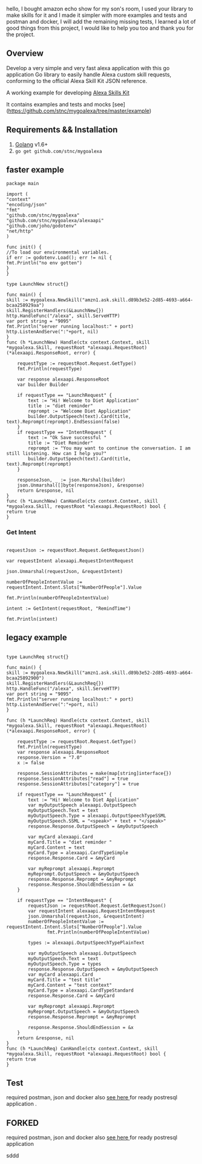 hello, I bought amazon echo show for my son's room, I used your
library to make skills for it and I made it simpler with more examples and tests and postman and docker, I will add the remaining missing tests,
I learned a lot of good things from this project, I would like to help you too and thank you for the project.

## Overview
Develop a very simple and very fast alexa application with this go application
Go library to easily handle Alexa custom skill requests, conforming to the official Alexa Skill Kit JSON reference.

A working example for developing [Alexa Skills Kit](http://developer.amazon.com/public/solutions/alexa/alexa-skills-kit)

It contains examples and tests and mocks  [see] (https://github.com/stnc/mygoalexa/tree/master/example)

## Requirements && Installation

1. [Golang](https://golang.org/) v1.6+
2. `go get github.com/stnc/mygoalexa`


## faster example 


```golang
package main

import (
"context"
"encoding/json"
"fmt"
"github.com/stnc/mygoalexa"
"github.com/stnc/mygoalexa/alexaapi"
"github.com/joho/godotenv"
"net/http"
)

func init() {
//To load our environmental variables.
if err := godotenv.Load(); err != nil {
fmt.Println("no env gotten")
}
}

type LaunchNew struct{}

func main() {
skill := mygoalexa.NewSkill("amzn1.ask.skill.d89b3e52-2d85-4693-a664-bcaa258929aa")
skill.RegisterHandlers(&LaunchNew{})
http.HandleFunc("/alexa", skill.ServeHTTP)
var port string = "9095"
fmt.Println("server running localhost:" + port)
http.ListenAndServe(":"+port, nil)
}
func (h *LaunchNew) Handle(ctx context.Context, skill *mygoalexa.Skill, requestRoot *alexaapi.RequestRoot) (*alexaapi.ResponseRoot, error) {

	requestType := requestRoot.Request.GetType()
	fmt.Println(requestType)

	var response alexaapi.ResponseRoot
	var builder Builder

	if requestType == "LaunchRequest" {
		text := "Hi! Welcome to Diet Application"
		title := "diet reminder"
		reprompt := "Welcome Diet Application"
		builder.OutputSpeech(text).Card(title, text).Reprompt(reprompt).EndSession(false)
	}
	if requestType == "IntentRequest" {
		text := "Ok Save successful "
		title := "Diet Reminder"
		reprompt := "You may want to continue the conversation. I am still listening. How can I help you?"
		builder.OutputSpeech(text).Card(title, text).Reprompt(reprompt)
	}

	responseJson, _ := json.Marshal(builder)
	json.Unmarshal([]byte(responseJson), &response)
	return &response, nil
}
func (h *LaunchNew) CanHandle(ctx context.Context, skill *mygoalexa.Skill, requestRoot *alexaapi.RequestRoot) bool {
return true
}
```


### Get Intent 

```golang

requestJson := requestRoot.Request.GetRequestJson()

var requestIntent alexaapi.RequestIntentRequest

json.Unmarshal(requestJson, &requestIntent)

numberOfPeopleIntentValue := requestIntent.Intent.Slots["NumberOfPeople"].Value

fmt.Println(numberOfPeopleIntentValue)

intent := GetIntent(requestRoot, "RemindTime")

fmt.Println(intent)

```


## legacy example

```golang

type LaunchReq struct{}

func main() {
skill := mygoalexa.NewSkill("amzn1.ask.skill.d89b3e52-2d85-4693-a664-bcaa25892900")
skill.RegisterHandlers(&LaunchReq{})
http.HandleFunc("/alexa", skill.ServeHTTP)
var port string = "9095"
fmt.Println("server running localhost:" + port)
http.ListenAndServe(":"+port, nil)
}

func (h *LaunchReq) Handle(ctx context.Context, skill *mygoalexa.Skill, requestRoot *alexaapi.RequestRoot) (*alexaapi.ResponseRoot, error) {

	requestType := requestRoot.Request.GetType()
	fmt.Println(requestType)
	var response alexaapi.ResponseRoot
	response.Version = "7.0"
	x := false

	response.SessionAttributes = make(map[string]interface{})
	response.SessionAttributes["read"] = true
	response.SessionAttributes["category"] = true

	if requestType == "LaunchRequest" {
		text := "Hi! Welcome to Diet Application"
		var myOutputSpeech alexaapi.OutputSpeech
		myOutputSpeech.Text = text
		myOutputSpeech.Type = alexaapi.OutputSpeechTypeSSML
		myOutputSpeech.SSML = "<speak>" + text + "</speak>"
		response.Response.OutputSpeech = &myOutputSpeech

		var myCard alexaapi.Card
		myCard.Title = "diet reminder "
		myCard.Content = text
		myCard.Type = alexaapi.CardTypeSimple
		response.Response.Card = &myCard

		var myReprompt alexaapi.Reprompt
		myReprompt.OutputSpeech = &myOutputSpeech
		response.Response.Reprompt = &myReprompt
		response.Response.ShouldEndSession = &x
	}

	if requestType == "IntentRequest" {
		requestJson := requestRoot.Request.GetRequestJson()
		var requestIntent alexaapi.RequestIntentRequest
		json.Unmarshal(requestJson, &requestIntent)
		numberOfPeopleIntentValue := requestIntent.Intent.Slots["NumberOfPeople"].Value
               fmt.Println(numberOfPeopleIntentValue)

		types := alexaapi.OutputSpeechTypePlainText

		var myOutputSpeech alexaapi.OutputSpeech
		myOutputSpeech.Text = text
		myOutputSpeech.Type = types
		response.Response.OutputSpeech = &myOutputSpeech
		var myCard alexaapi.Card
		myCard.Title = "test title"
		myCard.Content = "test context"
		myCard.Type = alexaapi.CardTypeStandard
		response.Response.Card = &myCard

		var myReprompt alexaapi.Reprompt
		myReprompt.OutputSpeech = &myOutputSpeech
		response.Response.Reprompt = &myReprompt

		response.Response.ShouldEndSession = &x
	}
	return &response, nil
}
func (h *LaunchReq) CanHandle(ctx context.Context, skill *mygoalexa.Skill, requestRoot *alexaapi.RequestRoot) bool {
return true
}
```
## Test

required postman, json and docker also [see here ](https://github.com/stnc/mygoalexa/tree/master/example/tools) for ready postresql application
.

## FORKED

required postman, json and docker also [see here ](https://github.com/stnc/mygoalexa/tree/master/example/tools) for ready postresql application


sddd

